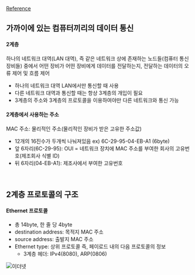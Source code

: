 [Reference](https://www.youtube.com/playlist?list=PL0d8NnikouEWcF1jJueLdjRIC4HsUlULi)

## 가까이에 있는 컴퓨터끼리의 데이터 통신

#### 2계층

하나의 네트워크 대역(LAN 대역), 즉 같은 네트워크 상에 존재하는 노드들(컴퓨터 통신 장비들) 중에서 어떤 장비가 어떤 장비에게 데이터를 전달하는지, 전달하는 데이터의 오류 제어 및 흐름 제어

- 하나의 네트워크 대역 LAN에서만 통신할 때 사용
- 다른 네트워크 대역과 통신할 때는 항상 3계층의 개입이 필요
- 3계층의 주소와 3계층의 프로토콜을 이용하여야만 다른 네트워크와 통신 가능

#### 2계층에서 사용하는 주소

MAC 주소: 물리적인 주소(물리적인 장비가 받은 고유한 주소값)

- 12개의 16진수가 두개씩 나눠져있음 ex) 6C-29-95-04-EB-A1 (6byte)
- 앞 6자리(6C-29-95): OUI = 네트워크 장치에 MAC 주소를 부여한 회사의 고유번호(제조회사 식별 ID)
- 뒤 6자리(04-EB-A1): 제조사에서 부여한 고유번호

<br>

## 2계층 프로토콜의 구조

#### Ethernet 프로토콜

- 총 14byte, 한 줄 당 4byte
- destination address: 목적지 MAC 주소
- source address: 출발지 MAC 주소
- Ethernet type: 상위 프로토콜 즉, 페이로드 내의 다음 프로토콜의 정보
  - 3계층 헤더: IPv4(8080), ARP(0806)

![이더넷](https://i.imgur.com/RnJN9SC.jpg)